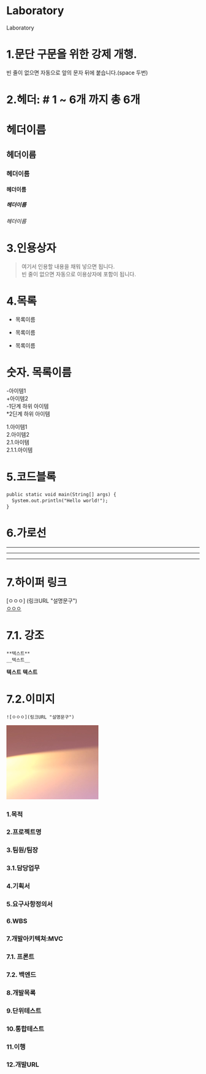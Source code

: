 # Laboratory
Laboratory

# 1.문단 구문을 위한 강제 개행.  
빈 줄이 없으면 자동으로 앞의 문자 뒤에 붙습니다.(space 두번)

# 2.헤더: # 1 ~ 6개 까지 총 6개
# 헤더이름  
## 헤더이름  
### 헤더이름  
#### 헤더이름  
##### 헤더이름  
###### 헤더이름  

# 3.인용상자
> 여기서 인용할 내용을 채워 넣으면 됩니다.  
빈 줄이 없으면 자동으로 이용상자에 포함이 됩니다.

# 4.목록
* 목록이름  
- 목록이름  
+ 목록이름  

# 숫자. 목록이름
-아이템1  
+아이템2  
  -1단계 하위 아이템  
  *2딘계 하위 아이템  

1.아이템1  
2.아이템2  
  2.1.아이템  
  2.1.1.아이템  

# 5.코드블록
  ``` Spring
  public static void main(String[] args) {
    System.out.println("Hello world!");
  }
  ```

# 6.가로선
---
***
---

# 7.하이퍼 링크
[ㅇㅇㅇ] (링크URL "설명문구")  
[ㅇㅇㅇ](http://www.naver.com "네이버")

# 7.1. 강조
```
**텍스트**
__텍스트__
```
**텍스트**
__텍스트__

# 7.2.이미지
```
![ㅇㅇㅇ](링크URL "설명문구")
```
![ㅇㅇㅇ](https://github.com/Astorion/Laboratory/blob/main/%EC%BA%A1%EC%B2%98.PNG "이미지")

### 1.목적
### 2.프로젝트명
### 3.팀원/팀장
### 	3.1.담당업무
### 4.기획서
### 5.요구사항정의서
### 6.WBS
### 7.개발아키텍쳐:MVC
### 7.1. 프론트
### 7.2. 백엔드
### 8.개발목록
### 9.단위테스트
### 10.통합테스트
### 11.이행
### 12.개발URL
